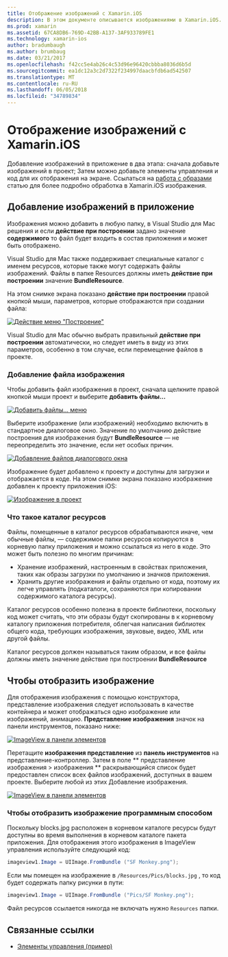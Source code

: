 ```yaml
---
title: Отображение изображений с Xamarin.iOS
description: В этом документе описывается изображениями в Xamarin.iOS. В нем описывается добавление изображения к приложению программно или через конструктор iOS.
ms.prod: xamarin
ms.assetid: 67CA8DB6-769D-42BB-A137-3AF933789FE1
ms.technology: xamarin-ios
author: bradumbaugh
ms.author: brumbaug
ms.date: 03/21/2017
ms.openlocfilehash: f42cc5e4ab26c4c53d96e96420cbbba8036d6b5d
ms.sourcegitcommit: ea1dc12a3c2d7322f234997daacbfdb6ad542507
ms.translationtype: MT
ms.contentlocale: ru-RU
ms.lasthandoff: 06/05/2018
ms.locfileid: "34789834"
---
```

# <a name="displaying-images-with-xamarinios"></a>Отображение изображений с Xamarin.iOS

Добавление изображений в приложение в два этапа: сначала добавьте изображений в проект; Затем можно добавьте элементы управления и код для их отображения на экране. Ссылаться на [работа с образами](~/ios/app-fundamentals/images-icons/index.md) статью для более подробно обработка в Xamarin.iOS изображения.

## <a name="adding-images-to-your-app"></a>Добавление изображений в приложение

Изображения можно добавить в любую папку, в Visual Studio для Mac решения и если **действие при построении** задано значение **содержимого** то файл будет входить в состав приложения и может быть отображено.

Visual Studio для Mac также поддерживает специальные каталог с именем ресурсов, которые также могут содержать файлы изображений. Файлы в папке Resources должны иметь **действие при построении** значение **BundleResource**.

На этом снимке экрана показано **действие при построении** правой кнопкой мыши, параметров, которые отображаются при создании файла:

 [![](image-images/image30a.png "Действие меню \"Построение\"")](image-images/image30a.png#lightbox)

Visual Studio для Mac обычно выбрать правильный **действие при построении** автоматически, но следует иметь в виду из этих параметров, особенно в том случае, если перемещение файлов в проекте.

### <a name="adding-an-image-file"></a>Добавление файла изображения

Чтобы добавить файл изображения в проект, сначала щелкните правой кнопкой мыши проект и выберите **добавить файлы...**

 [![](image-images/image31a.png "Добавить файлы... меню")](image-images/image31a.png#lightbox)

Выберите изображение (или изображений) необходимо включить в стандартное диалоговое окно. Значение по умолчанию действие построения для изображения будут **BundleResource** — не переопределить это значение, если нет особых причин.

 [![](image-images/image32a.png "Добавление файлов диалогового окна")](image-images/image32a.png#lightbox)

Изображение будет добавлено к проекту и доступны для загрузки и отображается в коде. На этом снимке экрана показано изображение добавлен к проекту приложения iOS:

 [![](image-images/image33a.png "Изображение в проект")](image-images/image33a.png#lightbox)

### <a name="what-is-the-resources-directory"></a>Что такое каталог ресурсов

Файлы, помещенные в каталог ресурсов обрабатываются иначе, чем обычные файлы, — содержимое папки ресурсов копируются в корневую папку приложения и можно ссылаться из него в коде. Это может быть полезно по многим причинам:

-  Хранение изображений, настроенным в свойствах приложения, таких как образы загрузки по умолчанию и значков приложения.
-  Хранить другие изображения и файлы отдельно от кода, поэтому их легче управлять (подкаталоги, сохраняются при копировании содержимого каталога ресурсы).


Каталог ресурсов особенно полезна в проекте библиотеки, поскольку код может считать, что эти образы будут скопированы в к корневому каталогу приложения потребителя, облегчая написания библиотек общего кода, требующих изображения, звуковые, видео, XML или другой файлы.



Каталог ресурсов должен называться таким образом, и все файлы должны иметь значение действие при построении **BundleResource**

## <a name="displaying-the-image"></a>Чтобы отобразить изображение

Для отображения изображения с помощью конструктора, представление изображения следует использовать в качестве контейнера и может отображаться одно изображение или изображений, анимацию. **Представление изображения** значок на панели инструментов, показано ниже:

 [![](image-images/image35a.png "ImageView в панели элементов")](image-images/image35.png#lightbox)

Перетащите **изображения представление** из **панель инструментов** на представление-контроллер. Затем в поле ** представление изображения > изображения ** раскрывающийся список будет предоставлен список всех файлов изображений, доступных в вашем проекте. Выберите любой из этих Добавление изображения.

 [![](image-images/image36a.png "ImageView в панели элементов")](image-images/image36.png#lightbox)

### <a name="displaying-the-image-programmatically"></a>Чтобы отобразить изображение программным способом

Поскольку blocks.jpg расположен в корневом каталоге ресурсы будут доступны во время выполнения в корневом каталоге пакета приложения. Для отображения этого изображения в ImageView управления используйте следующий код:

```csharp
imageview1.Image = UIImage.FromBundle ("SF Monkey.png");
```

Если мы помещен на изображение в `/Resources/Pics/blocks.jpg` , то код будет содержать папку рисунки в пути:

```csharp
imageview1.Image = UIImage.FromBundle ("Pics/SF Monkey.png");
```

Файл ресурсов ссылается никогда не включать нужно `Resources` папки.


## <a name="related-links"></a>Связанные ссылки

- [Элементы управления (пример)](https://developer.xamarin.com/samples/Controls/)
